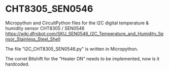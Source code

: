 # CHT8305_SEN0546
Micropython and CircuitPython files for the  I2C digital temperature &amp; humidity sensor CHT8305 / SEN0546
https://wiki.dfrobot.com/SKU_SEN0546_I2C_Temperature_and_Humidity_Sensor_Stainless_Steel_Shell

The file "I2C_CHT8305_SEN0546.py" is written in Micropython.

The corret Bitshift for the “Heater ON” needs to be implemented, now is it hardcoded.
